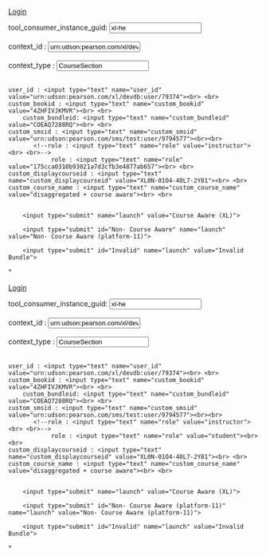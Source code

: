 <a href="http://loginppe.pearsoncmg.com/sso/SSOServlet2?cmd=login&okurl=http://www.boston.com&errurl=http://www.yahoo.com&loginname=staging_inst2&encPassword=N&password=Password1&siteid=15102" target="_blank">Login </a> <br>


<form name="myForm1" id="Instructor" action="http://paperapi.stg-openclass.com/nextext-api/api/platforms/xl" method="post" target="_blank">
        tool_consumer_instance_guid: <input type="text" name="tool_consumer_instance_guid" value="xl-he"><br><br>
        context_id : <input type="text" name="context_id" value="urn:udson:pearson.com/xl/devdb:course/159915"><br> <br>   
   context_type : <input type="text" name="context_type" value="CourseSection"> <br> <br>
    
    user_id : <input type="text" name="user_id" value="urn:udson:pearson.com/xl/devdb:user/79374"><br> <br>
    custom_bookid : <input type="text" name="custom_bookid" value="4ZHFIVJKMVR"><br> <br>
        custom_bundleid: <input type="text" name="custom_bundleid" value="COEAQ7288RQ"><br> <br>
    custom_smsid : <input type="text" name="custom_smsid" value="urn:udson:pearson.com/sms/test:user/9794577"><br><br>
           <!--role : <input type="text" name="role" value="instructor"><br> <br>-->
                role : <input type="text" name="role" value="175cca0310b93021a7d3cfb3e4877ab657"><br> <br>
    custom_displaycourseid : <input type="text" name="custom_displaycourseid" value="XL0N-01O4-40L7-2Y81"><br> <br>
    custom_course_name : <input type="text" name="custom_course_name" value="disaggregated + course aware"><br> <br>
        

        <input type="submit" name="launch" value="Course Aware (XL)">
</form>

<form name="myForm2" action="http://paperapi.stg-openclass.com/nextext-api/api/platforms/platform-11/books/EEJHO7Z08E0/bundles/EEK3Q8YJ0CQ" method="get" target="_blank">
        

        <input type="submit" id="Non- Course Aware" name="launch" value="Non- Course Aware (platform-11)">
</form>

<form name="myForm3" action="http://paperapi.stg-openclass.com/nextext-api/api/platforms/platform-11/books/EEJHO7Z08E0/bundles/1234" method="get" target="_blank">
        

        <input type="submit" id="Invalid" name="launch" value="Invalid Bundle">
</form>



"<!-- saved from url=(0113)file:///C:/Users/Murali/AppData/Roaming/Skype/My%20Skype%20Received%20Files/FINAL_eText2.0_QA_Backlinking(2).html -->
<html><head><meta http-equiv="Content-Type" content="text/html; charset=windows-1252"></head><body>

<a href="http://loginppe.pearsoncmg.com/sso/SSOServlet2?cmd=login&okurl=http://www.boston.com&errurl=http://www.yahoo.com&loginname=staging_stud&encPassword=N&password=pa55word&siteid=15102" target="_blank">Login </a> <br>


<form name="myForm4" id="Student" action="http://paperapi.stg-openclass.com/nextext-api/api/platforms/xl" method="post" target="_blank">
        tool_consumer_instance_guid: <input type="text" name="tool_consumer_instance_guid" value="xl-he"><br><br>
        context_id : <input type="text" name="context_id" value="urn:udson:pearson.com/xl/devdb:course/159915"><br> <br>   
   context_type : <input type="text" name="context_type" value="CourseSection"> <br> <br>
    
    user_id : <input type="text" name="user_id" value="urn:udson:pearson.com/xl/devdb:user/79374"><br> <br>
    custom_bookid : <input type="text" name="custom_bookid" value="4ZHFIVJKMVR"><br> <br>
        custom_bundleid: <input type="text" name="custom_bundleid" value="COEAQ7288RQ"><br> <br>
    custom_smsid : <input type="text" name="custom_smsid" value="urn:udson:pearson.com/sms/test:user/9794577"><br><br>
           <!--role : <input type="text" name="role" value="instructor"><br> <br>-->
                role : <input type="text" name="role" value="student"><br> <br>
    custom_displaycourseid : <input type="text" name="custom_displaycourseid" value="XL0N-01O4-40L7-2Y81"><br> <br>
    custom_course_name : <input type="text" name="custom_course_name" value="disaggregated + course aware"><br> <br>
        

        <input type="submit" name="launch" value="Course Aware (XL)">
</form>

<form name="myForm5" action="http://paperapi.stg-openclass.com/nextext-api/api/platforms/platform-11/books/EEJHO7Z08E0/bundles/EEK3Q8YJ0CQ" method="get" target="_blank">
        

        <input type="submit" id="Non- Course Aware (platform-11)" name="launch" value="Non- Course Aware (platform-11)">
</form>

<form name="myForm6" action="http://paperapi.stg-openclass.com/nextext-api/api/platforms/platform-11/books/EEJHO7Z08E0/bundles/1234" method="get" target="_blank">
        

        <input type="submit" id="Invalid" name="launch" value="Invalid Bundle">
</form>

</body></html>"





















